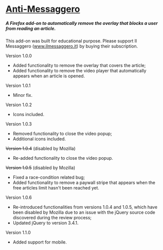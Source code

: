# [Anti-Messaggero](https://addons.mozilla.org/en-US/firefox/addon/anti-messaggero/)
##### A Firefox add-on to automatically remove the overlay that blocks a user from reading an article.

This add-on was built for educational purpose. Please support Il Messaggero (www.ilmessaggero.it) by buying their subscription.

Version 1.0.0
- Added functionality to remove the overlay that covers the article;
- Added functionality to remove the video player that automatically appears when an article is opened.

Version 1.0.1
- Minor fix.

Version 1.0.2
- Icons included.

Version 1.0.3
- Removed functionality to close the video popup;
- Additional icons included.

~~Version 1.0.4~~ (disabled by Mozilla)
- Re-added functionality to close the video popup.

~~Version 1.0.5~~ (disabled by Mozilla)
- Fixed a race-condition related bug;
- Added functionality to remove a paywall stripe that appears when the free articles limit hasn't been reached yet.

Version 1.0.6
- Re-introduced functionalities from versions 1.0.4 and 1.0.5, which have been disabled by Mozilla due to an issue with the jQuery source code discovered during the review process;
- Updated jQuery to version 3.4.1.

Version 1.1.0
- Added support for mobile.
